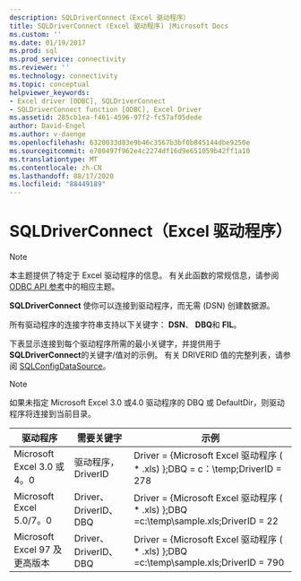 ```yaml
---
description: SQLDriverConnect（Excel 驱动程序）
title: SQLDriverConnect (Excel 驱动程序) |Microsoft Docs
ms.custom: ''
ms.date: 01/19/2017
ms.prod: sql
ms.prod_service: connectivity
ms.reviewer: ''
ms.technology: connectivity
ms.topic: conceptual
helpviewer_keywords:
- Excel driver [ODBC], SQLDriverConnect
- SQLDriverConnect function [ODBC], Excel Driver
ms.assetid: 285cb1ea-f461-4596-97f2-fc57af05dede
author: David-Engel
ms.author: v-daenge
ms.openlocfilehash: 6320033d83e9b46c3567b3bf0b845144dbe9250e
ms.sourcegitcommit: e700497f962e4c2274df16d9e651059b42ff1a10
ms.translationtype: MT
ms.contentlocale: zh-CN
ms.lasthandoff: 08/17/2020
ms.locfileid: "88449189"
---
```

# <a name="sqldriverconnect-excel-driver"></a>SQLDriverConnect（Excel 驱动程序）
> [!NOTE]  
>  本主题提供了特定于 Excel 驱动程序的信息。 有关此函数的常规信息，请参阅 [ODBC API 参考](../../odbc/reference/syntax/odbc-api-reference.md)中的相应主题。  
  
 **SQLDriverConnect** 使你可以连接到驱动程序，而无需 (DSN) 创建数据源。  
  
 所有驱动程序的连接字符串支持以下关键字： **DSN**、 **DBQ**和 **FIL**。  
  
 下表显示连接到每个驱动程序所需的最小关键字，并提供用于 **SQLDriverConnect**的关键字/值对的示例。 有关 DRIVERID 值的完整列表，请参阅 [SQLConfigDataSource](../../odbc/microsoft/odbc-jet-sqlconfigdatasource-excel-driver.md)。  
  
> [!NOTE]  
>  如果未指定 Microsoft Excel 3.0 或4.0 驱动程序的 DBQ 或 DefaultDir，则驱动程序将连接到当前目录。  
  
|驱动程序|需要关键字|示例|  
|------------|-----------------------|--------------|  
|Microsoft Excel 3.0 或4。0|驱动程序，DriverID|Driver = {Microsoft Excel 驱动程序 ( * .xls) };DBQ = c：\temp;DriverID = 278|  
|Microsoft Excel 5.0/7。0|Driver、DriverID、DBQ|Driver = {Microsoft Excel 驱动程序 ( * .xls) };DBQ =c:\temp\sample.xls;DriverID = 22|  
|Microsoft Excel 97 及更高版本|Driver、DriverID、DBQ|Driver = {Microsoft Excel 驱动程序 ( * .xls) };DBQ =c:\temp\sample.xls;DriverID = 790|
